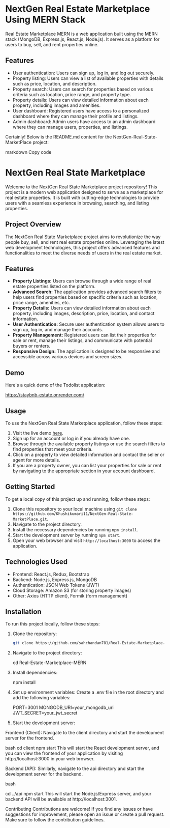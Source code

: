 # NextGen Real Estate Marketplace Using MERN Stack

Real Estate Marketplace MERN is a web application built using the MERN stack (MongoDB, Express.js, React.js, Node.js).
It serves as a platform for users to buy, sell, and rent properties online.

## Features

- User authentication: Users can sign up, log in, and log out securely.
- Property listing: Users can view a list of available properties with details such as price, location, and description.
- Property search: Users can search for properties based on various criteria such as location, price range, and property type.
- Property details: Users can view detailed information about each property, including images and amenities.
- User dashboard: Registered users have access to a personalized dashboard where they can manage their profile and listings.
- Admin dashboard: Admin users have access to an admin dashboard where they can manage users, properties, and listings.


Certainly! Below is the README.md content for the NextGen-Real-State-MarketPlace project:

markdown
Copy code
# NextGen Real State Marketplace

Welcome to the NextGen Real State Marketplace project repository! This project is a modern web application designed to serve as a marketplace for real estate properties. It is built with cutting-edge technologies to provide users with a seamless experience in browsing, searching, and listing properties.

## Project Overview

The NextGen Real State Marketplace project aims to revolutionize the way people buy, sell, and rent real estate properties online. Leveraging the latest web development technologies, this project offers advanced features and functionalities to meet the diverse needs of users in the real estate market.

## Features

- **Property Listings:** Users can browse through a wide range of real estate properties listed on the platform.
- **Advanced Search:** The application provides advanced search filters to help users find properties based on specific criteria such as location, price range, amenities, etc.
- **Property Details:** Users can view detailed information about each property, including images, description, price, location, and contact information.
- **User Authentication:** Secure user authentication system allows users to sign up, log in, and manage their accounts.
- **Property Management:** Registered users can list their properties for sale or rent, manage their listings, and communicate with potential buyers or renters.
- **Responsive Design:** The application is designed to be responsive and accessible across various devices and screen sizes.

## Demo

Here's a quick demo of the Todolist application:

https://staybnb-estate.onrender.com/

## Usage

To use the NextGen Real State Marketplace application, follow these steps:

1. Visit the live demo [here](https://example.com).
2. Sign up for an account or log in if you already have one.
3. Browse through the available property listings or use the search filters to find properties that meet your criteria.
4. Click on a property to view detailed information and contact the seller or agent for more details.
5. If you are a property owner, you can list your properties for sale or rent by navigating to the appropriate section in your account dashboard.

## Getting Started

To get a local copy of this project up and running, follow these steps:

1. Clone this repository to your local machine using `git clone https://github.com/Khushikumari11/NextGen-Real-State-MarketPlace.git`.
2. Navigate to the project directory.
3. Install the necessary dependencies by running `npm install`.
4. Start the development server by running `npm start`.
5. Open your web browser and visit `http://localhost:3000` to access the application.

## Technologies Used

- Frontend: React.js, Redux, Bootstrap
- Backend: Node.js, Express.js, MongoDB
- Authentication: JSON Web Tokens (JWT)
- Cloud Storage: Amazon S3 (for storing property images)
- Other: Axios (HTTP client), Formik (form management)

## Installation

To run this project locally, follow these steps:

1. Clone the repository:

   ```bash
   git clone https://github.com/sahchandan781/Real-Estate-Marketplace-MERN.git

2. Navigate to the project directory:

   cd Real-Estate-Marketplace-MERN
   
3. Install dependencies:

   npm install

4. Set up environment variables:
   Create a .env file in the root directory and add the following variables:

   PORT=3001
   MONGODB_URI=your_mongodb_uri
   JWT_SECRET=your_jwt_secret

5. Start the development server:

Frontend (Client): Navigate to the client directory and start the development server for the frontend.

bash
cd client
npm start
This will start the React development server, and you can view the frontend of your application by visiting http://localhost:3000 in your web browser.

Backend (API): Similarly, navigate to the api directory and start the development server for the backend.

bash

cd ../api
npm start
This will start the Node.js/Express server, and your backend API will be available at http://localhost:3001.


Contributing
Contributions are welcome! If you find any issues or have suggestions for improvement, please open an issue or create a
pull request. Make sure to follow the contribution guidelines.

    

